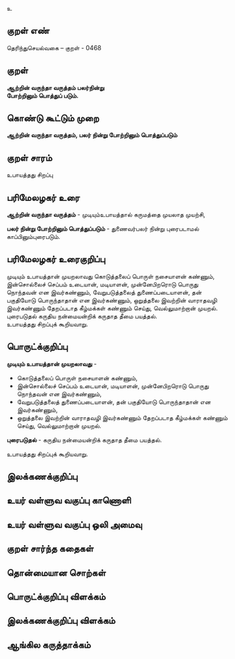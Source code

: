உ

## குறள் எண் 

தெரிந்துசெயல்வகை – குறள் - 0468  

## குறள் 

**ஆற்றின் வருந்தா வருத்தம் பலர்நின்று  
போற்றினும் பொத்துப் படும்.**

## கொண்டு கூட்டும் முறை

**ஆற்றின் வருந்தா வருத்தம், பலர் நின்று போற்றினும் பொத்துப்படும்**

## குறள் சாரம் 

உபாயத்தது சிறப்பு  

## பரிமேலழகர் உரை

**ஆற்றின் வருந்தா வருத்தம்** - முடியும்உபாயத்தால் கருமத்தை முயலாத முயற்சி,  

**பலர் நின்று போற்றினும் பொத்துப்படும்** - துணைவர்பலர் நின்று புரைபடாமல் காப்பினும்புரைபடும்.  

## பரிமேலழகர் உரைகுறிப்பு   

முடியும் உபாயத்தான் முயறலாவது கொடுத்தலைப் பொருள் நசையாளன் கண்ணும், இன்சொல்லைச் செப்பம் உடையான், மடியாளன், முன்னேபிறரொடு பொருது நொந்தவன் என இவர்கண்ணும், வேறுபடுத்தலைத் துணைப்படையாளன், தன் பகுதியோடு பொருந்தாதான் என இவர்கண்ணும், ஒறுத்தலை இவற்றின் வாராதவழி இவர்கண்ணும் தேறப்படாத கீழ்மக்கள் கண்ணும் செய்து, வெல்லுமாற்றான் முயறல்.  
புரைபடுதல் கருதிய நன்மையன்றிக் கருதாத தீமை பயத்தல்.  
உபாயத்தது சிறப்புக் கூறியவாறு.   

## பொருட்க்குறிப்பு 

**முடியும் உபாயத்தான் முயறலாவது** -  
* கொடுத்தலைப் பொருள் நசையாளன் கண்ணும்,  
* இன்சொல்லைச் செப்பம் உடையான், மடியாளன், முன்னேபிறரொடு பொருது நொந்தவன் என இவர்கண்ணும்,  
* வேறுபடுத்தலைத் துணைப்படையாளன், தன் பகுதியோடு பொருந்தாதான் என இவர்கண்ணும்,  
* ஒறுத்தலை இவற்றின் வாராதவழி இவர்கண்ணும் தேறப்படாத கீழ்மக்கள் கண்ணும் செய்து, வெல்லுமாற்றான் முயறல்.

**புரைபடுதல்** - கருதிய நன்மையன்றிக் கருதாத தீமை பயத்தல்.  

உபாயத்தது சிறப்புக் கூறியவாறு.    

## இலக்கணக்குறிப்பு  


## உயர் வள்ளுவ வகுப்பு காணொளி


## உயர் வள்ளுவ வகுப்பு ஒலி அமைவு 

 
## குறள் சார்ந்த கதைகள் 


## தொன்மையான சொற்கள்


## பொருட்க்குறிப்பு விளக்கம்


## இலக்கணக்குறிப்பு விளக்கம்


## ஆங்கில கருத்தாக்கம் 


